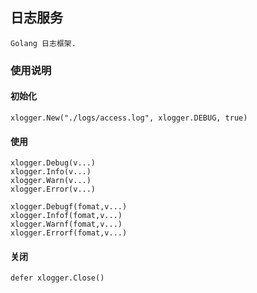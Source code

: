 ## 日志服务

    Golang 日志框架.


### 使用说明


#### 初始化

    xlogger.New("./logs/access.log", xlogger.DEBUG, true)
        
#### 使用
    
    xlogger.Debug(v...)
    xlogger.Info(v...)
	xlogger.Warn(v...)
	xlogger.Error(v...)
	
	xlogger.Debugf(fomat,v...)
	xlogger.Infof(fomat,v...)
    xlogger.Warnf(fomat,v...)
    xlogger.Errorf(fomat,v...)
    	
		
#### 关闭
		
	defer xlogger.Close()
		